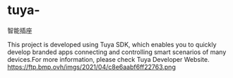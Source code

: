 # tuya-
智能插座

This project is developed using Tuya SDK, which enables you to quickly develop branded apps connecting and controlling smart scenarios of many devices.For more information, please check Tuya Developer Website.
https://ftp.bmp.ovh/imgs/2021/04/c8e6aabf6ff22763.png
